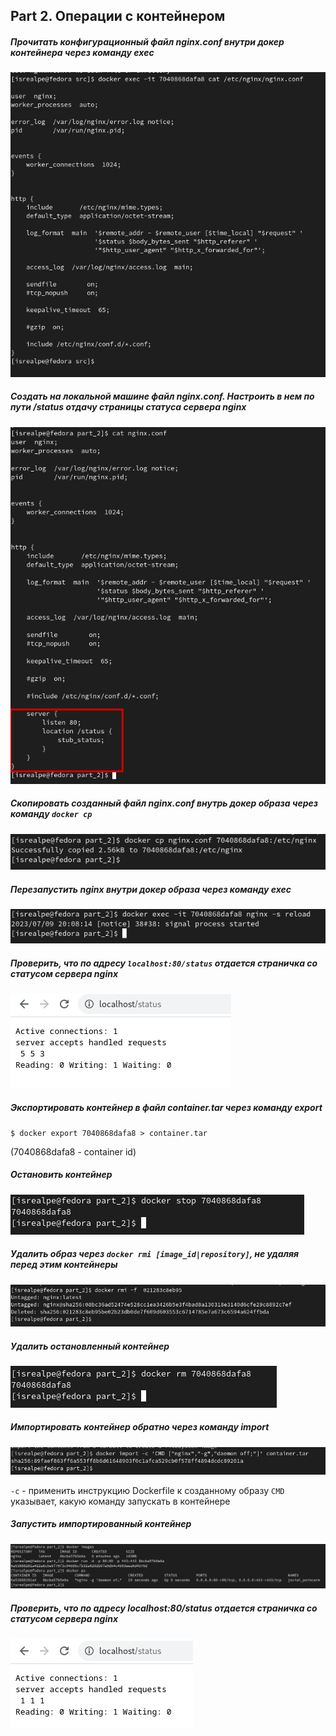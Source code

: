 ## Part 2. Операции с контейнером

##### Прочитать конфигурационный файл nginx.conf внутри докер контейнера через команду exec

![nginx_conf](pict/nginx_conf.png)

##### Создать на локальной машине файл nginx.conf. Настроить в нем по пути /status отдачу страницы статуса сервера nginx

![local_nginx_conf](pict/local_nginx_conf.png)

##### Скопировать созданный файл nginx.conf внутрь докер образа через команду `docker cp`

![cp](pict/cp.png)

##### Перезапустить nginx внутри докер образа через команду exec

![reload](pict/reload.png)

##### Проверить, что по адресу `localhost:80/status` отдается страничка со статусом сервера nginx

![status](pict/status.png)

##### Экспортировать контейнер в файл container.tar через команду export

`$ docker export 7040868dafa8 > container.tar`

(7040868dafa8 - container id)

##### Остановить контейнер

![stop](pict/stop.png)

##### Удалить образ через `docker rmi [image_id|repository]`, не удаляя перед этим контейнеры

![rmi](pict/rmi.png)

##### Удалить остановленный контейнер

![rm](pict/rm.png)

##### Импортировать контейнер обратно через команду import

![import](pict/imprt.png)

`-c` - применить инструкцию Dockerfile к созданному образу
`CMD` указывает, какую команду запускать в контейнере

##### Запустить импортированный контейнер

![run](pict/run.png)

##### Проверить, что по адресу localhost:80/status отдается страничка со статусом сервера nginx

![status_2](pict/status_2.png)
